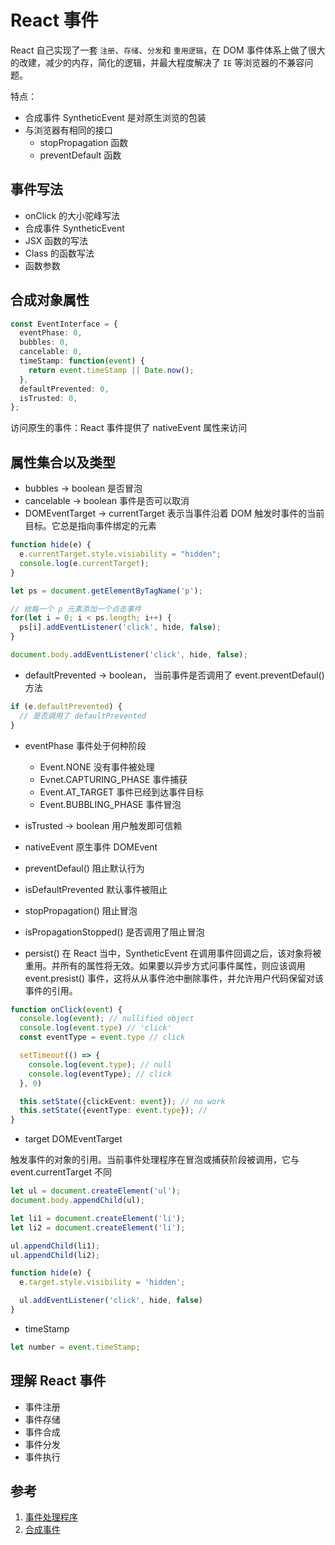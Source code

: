 # React 事件

React 自己实现了一套 `注册`、`存储`、`分发`和 `重用逻辑`，在 DOM 事件体系上做了很大的改建，减少的内存，简化的逻辑，并最大程度解决了 `IE` 等浏览器的不兼容问题。

特点：

- 合成事件 SyntheticEvent 是对原生浏览的包装
- 与浏览器有相同的接口
  - stopPropagation 函数
  - preventDefault 函数

## 事件写法

- onClick 的大小驼峰写法
- 合成事件 SyntheticEvent
- JSX 函数的写法
- Class 的函数写法
- 函数参数

## 合成对象属性

```ts
const EventInterface = {
  eventPhase: 0,
  bubbles: 0,
  cancelable: 0,
  timeStamp: function(event) {
    return event.timeStamp || Date.now();
  },
  defaultPrevented: 0,
  isTrusted: 0,
};
```

访问原生的事件：React 事件提供了 nativeEvent 属性来访问

## 属性集合以及类型

- bubbles -> boolean 是否冒泡
- cancelable -> boolean 事件是否可以取消
- DOMEventTarget -> currentTarget 表示当事件沿着 DOM 触发时事件的当前目标。它总是指向事件绑定的元素

```ts
function hide(e) {
  e.currentTarget.style.visiability = "hidden";
  console.log(e.currentTarget);
}

let ps = document.getElementByTagName('p');

// 给每一个 p 元素添加一个点击事件
for(let i = 0; i < ps.length; i++) {
  ps[i].addEventListener('click', hide, false);
}

document.body.addEventListener('click', hide, false);
```

- defaultPrevented -> boolean， 当前事件是否调用了 event.preventDefaul() 方法

```ts
if (e.defaultPrevented) {
  // 是否调用了 defaultPrevented
}
```

- eventPhase 事件处于何种阶段
  - Event.NONE 没有事件被处理
  - Evnet.CAPTURING_PHASE 事件捕获
  - Event.AT_TARGET 事件已经到达事件目标
  - Event.BUBBLING_PHASE 事件冒泡
  
- isTrusted -> boolean 用户触发即可信赖
- nativeEvent 原生事件 DOMEvent
- preventDefaul() 阻止默认行为
- isDefaultPrevented 默认事件被阻止
- stopPropagation() 阻止冒泡
- isPropagationStopped() 是否调用了阻止冒泡
- persist() 在 React 当中，SyntheticEvent 在调用事件回调之后，该对象将被重用。并所有的属性将无效。如果要以异步方式问事件属性，则应该调用 event.presist() 事件，这将从从事件池中删除事件，并允许用户代码保留对该事件的引用。

```ts
function onClick(event) {
  console.log(event); // nullified object
  console.log(event.type) // 'click'
  const eventType = event.type // click

  setTimeout(() => {
    console.log(event.type); // null
    console.log(eventType); // click
  }, 0)

  this.setState({clickEvent: event}); // no work
  this.setState({eventType: event.type}); //
}
```

- target DOMEventTarget

触发事件的对象的引用。当前事件处理程序在冒泡或捕获阶段被调用，它与 event.currentTarget 不同

```ts
let ul = document.createElement('ul');
document.body.appendChild(ul);

let li1 = document.createElement('li');
let li2 = document.createElement('li');

ul.appendChild(li1);
ul.appendChild(li2);

function hide(e) {
  e.target.style.visibility = 'hidden';

  ul.addEventListener('click', hide, false)
}
```

- timeStamp

```ts
let number = event.timeStamp;
```

## 理解 React 事件

- 事件注册
- 事件存储
- 事件合成
- 事件分发
- 事件执行

## 参考

1. [事件处理程序](https://react.docschina.org/docs/handling-events.html)
2. [合成事件](https://react.docschina.org/docs/events.html)